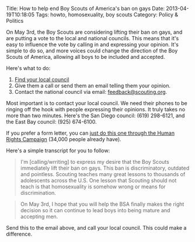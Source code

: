 Title: How to help end Boy Scouts of America's ban on gays
Date: 2013-04-19T10:18:05
Tags: howto, homosexuality, boy scouts
Category: Policy & Politics


On May 3rd, the Boy Scouts are considering lifting their ban on gays, and are putting a vote to the local and national councils. This means that it's easy to influence the vote by calling in and expressing your opinion. It's simple to do so, and more voices could change the direction of the Boy Scouts of America, allowing all boys to be included and accepted. 

Here's what to do:

1. [Find your local council][1]
2. Give them a call or send them an email telling them your opinion.
3. Contact the national council via email: <a href="mailto:feedback@scouting.org">feedback@scouting.org</a>.

Most important is to contact your local council. We need their phones to be ringing off the hook with people expressing their opinions. It truly takes no more than two minutes. Here's the San Diego council: (619) 298-6121, and the East Bay council: (925) 674-6100.

If you prefer a form letter, you can [just do this one through the Human Rights Campaign][2] (34,000 people already have).

Here's a simple transcript for you to follow:

> I'm [calling/wrriting] to express my desire that the Boy Scouts immediately lift their ban on gays. This ban is discriminatory, outdated and pointless. Scouting teaches many great lessons to thousands of adolescents across the U.S. One lesson that Scouting should not teach is that homosexuality is somehow wrong or means for discrimination. 

> On May 3rd, I hope that you will help the BSA finally makes the right decision so it can continue to lead boys into being mature and accepting men.

Send this to the email above, and call your local council. This could make a difference.

[1]: http://www.scouting.org/LocalCouncilLocator.aspx
[2]: https://secure3.convio.net/hrc/site/Advocacy?cmd=display&page=UserAction&id=1623&autologin=true&utm_term=link2&JServSessionIdr004=on4q7x9ly4.app304a
